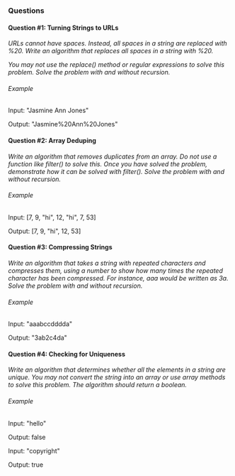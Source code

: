 ### Questions

#### Question #1: Turning Strings to URLs
_URLs cannot have spaces. Instead, all spaces in a string are replaced with %20. Write an algorithm that replaces all spaces in a string with %20._

_You may not use the replace() method or regular expressions to solve this problem. Solve the problem with and without recursion._

###### Example
Input: "Jasmine Ann Jones"

Output: "Jasmine%20Ann%20Jones"

#### Question #2: Array Deduping
_Write an algorithm that removes duplicates from an array. Do not use a function like filter() to solve this. Once you have solved the problem, demonstrate how it can be solved with filter(). Solve the problem with and without recursion._

###### Example
Input: [7, 9, "hi", 12, "hi", 7, 53]

Output: [7, 9, "hi", 12, 53]

#### Question #3: Compressing Strings
_Write an algorithm that takes a string with repeated characters and compresses them, using a number to show how many times the repeated character has been compressed. For instance, aaa would be written as 3a. Solve the problem with and without recursion._

###### Example
Input: "aaabccdddda"

Output: "3ab2c4da"

#### Question #4: Checking for Uniqueness
_Write an algorithm that determines whether all the elements in a string are unique. You may not convert the string into an array or use array methods to solve this problem. The algorithm should return a boolean._

###### Example
Input: "hello"

Output: false

Input: "copyright"

Output: true
